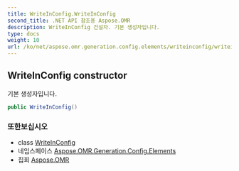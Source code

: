 ```yaml
---
title: WriteInConfig.WriteInConfig
second_title: .NET API 참조용 Aspose.OMR
description: WriteInConfig 건설자. 기본 생성자입니다.
type: docs
weight: 10
url: /ko/net/aspose.omr.generation.config.elements/writeinconfig/writeinconfig/
---
```

## WriteInConfig constructor

기본 생성자입니다.

```csharp
public WriteInConfig()
```

### 또한보십시오

* class [WriteInConfig](../)
* 네임스페이스 [Aspose.OMR.Generation.Config.Elements](../../writeinconfig/)
* 집회 [Aspose.OMR](../../../)


